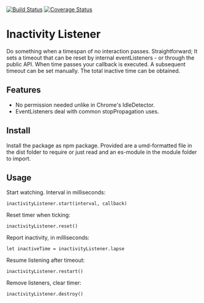 [![Build Status](https://travis-ci.com/ovanderzee/inactivity-listener.svg?branch=master)](https://travis-ci.com/ovanderzee/inactivity-listener)
[![Coverage Status](https://coveralls.io/repos/github/ovanderzee/inactivity-listener/badge.svg?branch=master)](https://coveralls.io/github/ovanderzee/inactivity-listener?branch=master)

# Inactivity Listener

Do something when a timespan of no interaction passes.
Straightforward;
It sets a timeout that can be reset by internal eventListeners -
or through the public API.
When time passes your callback is executed.
A subsequent timeout can be set manually.
The total inactive time can be obtained.

## Features

* No permission needed unlike in Chrome's IdleDetector.
* EventListeners deal with common stopPropagation uses.

## Install

Install the package as npm package. Provided are
a umd-formatted file in the dist folder to require or just read
and an es-module in the module folder to import.

## Usage

Start watching. Interval in milliseconds:

```
inactivityListener.start(interval, callback)
```

Reset timer when ticking:

```
inactivityListener.reset()
```

Report inactivity, in milliseconds:

```
let inactiveTime = inactivityListener.lapse
```

Resume listening after timeout:

```
inactivityListener.restart()
```

Remove listeners, clear timer:

```
inactivityListener.destroy()
```
